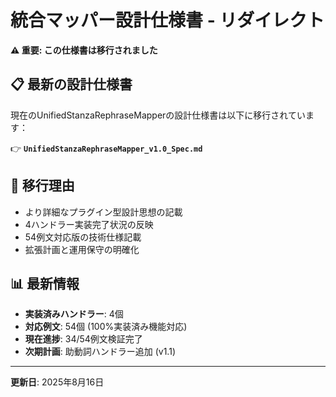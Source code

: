 # 統合マッパー設計仕様書 - リダイレクト

**⚠️ 重要: この仕様書は移行されました**

## 📋 **最新の設計仕様書**

現在のUnifiedStanzaRephraseMapperの設計仕様書は以下に移行されています：

👉 **`UnifiedStanzaRephraseMapper_v1.0_Spec.md`**

## 🔄 **移行理由**

- より詳細なプラグイン型設計思想の記載
- 4ハンドラー実装完了状況の反映  
- 54例文対応版の技術仕様記載
- 拡張計画と運用保守の明確化

## 📊 **最新情報**

- **実装済みハンドラー**: 4個
- **対応例文**: 54個 (100%実装済み機能対応)
- **現在進捗**: 34/54例文検証完了
- **次期計画**: 助動詞ハンドラー追加 (v1.1)

---

**更新日**: 2025年8月16日